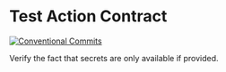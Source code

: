 # Test Action Contract

[![Conventional Commits](https://img.shields.io/badge/Conventional%20Commits-1.0.0-yellow.svg)](https://conventionalcommits.org)

Verify the fact that secrets are only available if provided.

